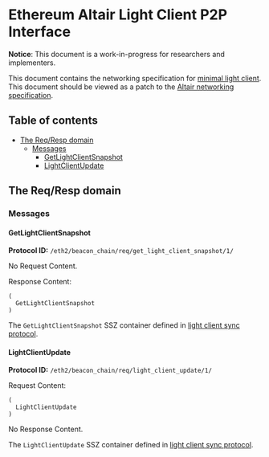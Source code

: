 # Ethereum Altair Light Client P2P Interface

**Notice**: This document is a work-in-progress for researchers and implementers.

This document contains the networking specification for [minimal light client](./sync-protocol.md).
This document should be viewed as a patch to the [Altair networking specification](../altair/p2p-interface.md).

## Table of contents

<!-- TOC -->
<!-- START doctoc generated TOC please keep comment here to allow auto update -->
<!-- DON'T EDIT THIS SECTION, INSTEAD RE-RUN doctoc TO UPDATE -->

- [The Req/Resp domain](#the-reqresp-domain)
  - [Messages](#messages)
    - [GetLightClientSnapshot](#getlightclientsnapshot)
    - [LightClientUpdate](#lightclientupdate)

<!-- END doctoc generated TOC please keep comment here to allow auto update -->
<!-- /TOC -->

## The Req/Resp domain

### Messages

#### GetLightClientSnapshot

**Protocol ID:** `/eth2/beacon_chain/req/get_light_client_snapshot/1/`

No Request Content.

Response Content:

```
(
  GetLightClientSnapshot
)
```

The `GetLightClientSnapshot` SSZ container defined in [light client sync protocol](./sync-protocol.md#lightclientsnapshot).

#### LightClientUpdate

**Protocol ID:** `/eth2/beacon_chain/req/light_client_update/1/`

Request Content:

```
(
  LightClientUpdate
)
```

No Response Content.

The `LightClientUpdate` SSZ container defined in [light client sync protocol](./sync-protocol.md#lightclientupdate).
